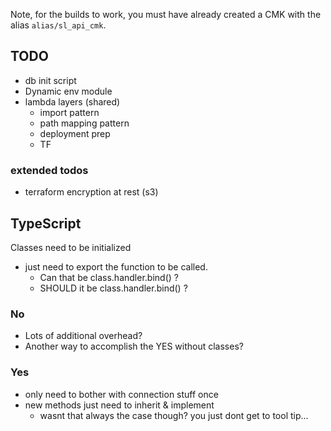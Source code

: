 
Note, for the builds to work, you must have already created a CMK with the alias `alias/sl_api_cmk`.

## TODO

* db init script
* Dynamic env module
* lambda layers (shared)
    * import pattern
    * path mapping pattern
    * deployment prep
    * TF

### extended todos

* terraform encryption at rest (s3) 

## TypeScript

Classes need to be initialized
* just need to export the function to be called.
    * Can that be class.handler.bind() ?
    * SHOULD it be class.handler.bind() ?

### No

* Lots of additional overhead?
* Another way to accomplish the YES without classes?

### Yes

* only need to bother with connection stuff once
* new methods just need to inherit & implement
    * wasnt that always the case though? you just dont get to tool tip...
